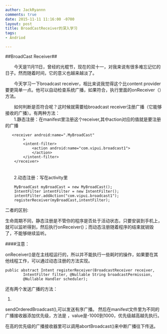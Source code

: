 ```yaml
---
author: JackRyannn
comments: true
date: 2015-11-11 11:16:00 -0700
layout: post
title: BroadCastReceiver的深入学习
tags:
- Andriod

---
```

##BroadCast Receiver##


　　今天是11月11日，曾经的光棍节，现在的双十一，对我来说有很多难忘记忆的日子。然而随着时间，它的意义也越来越淡了。

　　今天学习一下broadcast receiver，相比来说我觉得这个比content provider要更简单一点。他可以自动检查系统广播，如果符合，执行里面的onReceiver（）方法。


　　如何判断是否符合呢？这时候就需要给broadcast receiver注册广播（它能够接收的广播）。有两种方法：  
　　1.静态注册：在manifest里注册这个receiver,其中action对应的值就是要注册的广播  

       <receiver android:name=".MyBroadCast"
            >
            <intent-filter>
                <action android:name="com.vipui.broadcast1">
                </action>
            </intent-filter>
        </receiver>
　　  
　　2.动态注册：写在activity里
 
 	    MyBroadCast myBroadCast = new MyBroadCast();
        IntentFilter intentFilter = new IntentFilter();
        intentFilter.addAction("com.vipui.broadcast1");
        registerReceiver(myBroadCast,intentFilter);

二者的区别:

生命周期不同，静态注册是不管你的程序是否处于活动状态，只要安装到手机上，就可以监听得到，然后执行onReceiver()；而动态注册随着程序的结束就销毁了，不能够继续监听。

####注意：

onReceiver()是在主线程运行的，所以并不能执行一些耗时的操作，如果要在其他线程工作，可以通过动态注册的方法实现。

	public abstract Intent registerReceiver(BroadcastReceiver receiver,
            IntentFilter filter, @Nullable String broadcastPermission,
            @Nullable Handler scheduler);
            

还有两个发送广播的方法：

1.
sendOrderedBroadcast(),可以发送有序广播。
然后在manifest文件里为不同的广播接收器添加优先级，方法是
<intent-filter android:priority="value">，value是-1000到1000，优先级越高越先执行。

在高的优先级的广播接收器里可以调用abortBroadcast()来中断广播往下传送。


  

　　
  
  
